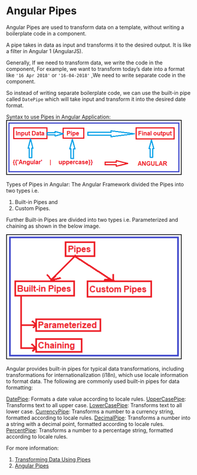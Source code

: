 
Angular Pipes
==================

Angular Pipes are used to transform data on a template, without writing a boilerplate code in a component.

A pipe takes in data as input and transforms it to the desired output. It is like a filter in Angular 1 (AngularJS).

Generally, If we need to transform data, we write the code in the component, For example, we want to transform today’s date into a format like `'16 Apr 2018'` or `'16-04-2018'`
,We need to write separate code in the component.

So instead of writing separate boilerplate code, we can use the built-in pipe called `DatePipe` which will take input and transform it into the desired date format.

Syntax to use Pipes in Angular Application:
<img src="./images-pipes/anular-pipes.png" width="472" border="2" />

Types of Pipes in Angular:
The Angular Framework divided the Pipes into two types i.e. 
1. Built-in Pipes and 
2. Custom Pipes. 
   
Further Built-in Pipes are divided into two types i.e. Parameterized and chaining as shown in the below image.

<img src="./images-pipes/Types-of-Pipes.png" width="472" border="2" />

Angular provides built-in pipes for typical data transformations, including transformations for internationalization (i18n), which use locale information to format data. The following are commonly used built-in pipes for data formatting:


[DatePipe](https://angular.io/api/common/DatePipe): Formats a date value according to locale rules.
[UpperCasePipe](https://angular.io/api/common/UpperCasePipe): Transforms text to all upper case.
[LowerCasePipe](https://angular.io/api/common/LowerCasePipe): Transforms text to all lower case.
[CurrencyPipe](https://angular.io/api/common/CurrencyPipe): Transforms a number to a currency string, formatted according to locale rules.
[DecimalPipe](https://angular.io/api/common/DecimalPipe): Transforms a number into a string with a decimal point, formatted according to locale rules.
[PercentPipe](https://angular.io/api/common/PercentPipe): Transforms a number to a percentage string, formatted according to locale rules.




For more information:
1. [Transforming Data Using Pipes](https://angular.io/guide/pipes)
2. [Angular Pipes](https://dotnettutorials.net/lesson/angular-pipes/)





